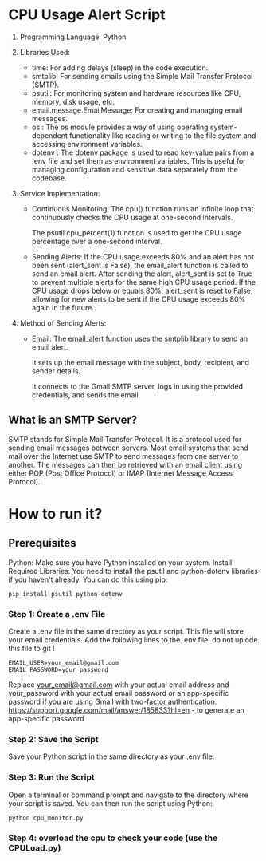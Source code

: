 # CPU Usage Alert Script

1. Programming Language: Python

2. Libraries Used:
    - time: For adding delays (sleep) in the code execution.
    - smtplib: For sending emails using the Simple Mail Transfer Protocol (SMTP).
    - psutil: For monitoring system and hardware resources like CPU, memory, disk usage, etc.
    - email.message.EmailMessage: For creating and managing email messages.
    - os : The os module provides a way of using operating system-dependent functionality like reading or writing to the file system and accessing environment variables.
    - dotenv : The dotenv package is used to read key-value pairs from a .env file and set them as environment variables. This is useful for managing configuration and sensitive data separately from the codebase.
    
3. Service Implementation:

    - Continuous Monitoring:
        The cpu() function runs an infinite loop that continuously checks the CPU usage at one-second intervals.

        The psutil.cpu_percent(1) function is used to get the CPU usage percentage over a one-second interval.

    - Sending Alerts:
        If the CPU usage exceeds 80% and an alert has not been sent (alert_sent is False), the email_alert function is called to send an email alert.
        After sending the alert, alert_sent is set to True to prevent multiple alerts for the same high CPU usage period.
        If the CPU usage drops below or equals 80%, alert_sent is reset to False, allowing for new alerts to be sent if the CPU usage exceeds 80% again in the future.

 4. Method of Sending Alerts:
    - Email:
        The email_alert function uses the smtplib library to send an email alert.
        
        It sets up the email message with the subject, body, recipient, and sender details.
        
        It connects to the Gmail SMTP server, logs in using the provided credentials, and sends the email.



## What is an SMTP Server?
SMTP stands for Simple Mail Transfer Protocol. It is a protocol used for sending email messages between servers. Most email systems that send mail over the Internet use SMTP to send messages from one server to another. The messages can then be retrieved with an email client using either POP (Post Office Protocol) or IMAP (Internet Message Access Protocol).

# How to run it? 
## Prerequisites
Python: Make sure you have Python installed on your system.
Install Required Libraries: You need to install the psutil and python-dotenv libraries if you haven't already. You can do this using pip:
```
pip install psutil python-dotenv
```

### Step 1: Create a .env File
Create a .env file in the same directory as your script. This file will store your email credentials. Add the following lines to the .env file:
do not uplode this file to git ! 

```
EMAIL_USER=your_email@gmail.com
EMAIL_PASSWORD=your_password
```

Replace your_email@gmail.com with your actual email address and your_password with your actual email password or an app-specific password if you are using Gmail with two-factor authentication.
https://support.google.com/mail/answer/185833?hl=en - to generate an app-specific password

### Step 2: Save the Script
Save your Python script in the same directory as your .env file.

### Step 3: Run the Script
Open a terminal or command prompt and navigate to the directory where your script is saved. You can then run the script using Python:
```
python cpu_monitor.py
```

### Step 4: overload the cpu to check your code (use the CPULoad.py)

